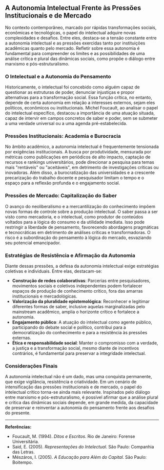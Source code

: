 
## A Autonomia Intelectual Frente às Pressões Institucionais e de Mercado

No contexto contemporâneo, marcado por rápidas transformações sociais, econômicas e tecnológicas, o papel do intelectual adquire novas complexidades e desafios. Entre eles, destaca-se a tensão constante entre a autonomia intelectual e as pressões exercidas tanto por instituições acadêmicas quanto pelo mercado. Refletir sobre essa autonomia é fundamental para compreender os limites e as possibilidades de uma análise crítica e plural das dinâmicas sociais, como propõe o diálogo entre marxismo e pós-estruturalismo.

### O Intelectual e a Autonomia do Pensamento

Historicamente, o intelectual foi concebido como alguém capaz de questionar as estruturas de poder, denunciar injustiças e propor alternativas para a transformação social. Essa função crítica, no entanto, depende de certa autonomia em relação a interesses externos, sejam eles políticos, econômicos ou institucionais. Michel Foucault, ao analisar o papel do intelectual específico, destacou a importância de uma atuação situada, capaz de intervir em campos concretos de saber e poder, sem se submeter a uma verdade universal ou a uma agenda pré-estabelecida.

### Pressões Institucionais: Academia e Burocracia

No âmbito acadêmico, a autonomia intelectual é frequentemente tensionada por exigências institucionais. A busca por produtividade, mensurada por métricas como publicações em periódicos de alto impacto, captação de recursos e rankings universitários, pode direcionar a pesquisa para temas mais "rentáveis" ou "aceitáveis", em detrimento de investigações críticas ou inovadoras. Além disso, a burocratização das universidades e a crescente precarização do trabalho docente e pesquisador limitam o tempo e o espaço para a reflexão profunda e o engajamento social.

### Pressões de Mercado: Capitalização do Saber

O avanço do neoliberalismo e a mercantilização do conhecimento impõem novas formas de controle sobre a produção intelectual. O saber passa a ser visto como mercadoria, e o intelectual, como produtor de conteúdos voltados para a lógica do consumo e da utilidade imediata. Isso pode restringir a liberdade de pensamento, favorecendo abordagens pragmáticas e tecnocráticas em detrimento de análises críticas e transformadoras. O risco é a subordinação do pensamento à lógica do mercado, esvaziando seu potencial emancipador.

### Estratégias de Resistência e Afirmação da Autonomia

Diante dessas pressões, a defesa da autonomia intelectual exige estratégias coletivas e individuais. Entre elas, destacam-se:

- **Construção de redes colaborativas**: Parcerias entre pesquisadores, movimentos sociais e coletivos independentes podem fortalecer espaços de produção de conhecimento crítico, fora das amarras institucionais e mercadológicas.
- **Valorização da pluralidade epistemológica**: Reconhecer e legitimar diferentes formas de saber, inclusive aquelas marginalizadas pelo mainstream acadêmico, amplia o horizonte crítico e fortalece a autonomia.
- **Engajamento público**: A atuação do intelectual como agente público, participando do debate social e político, contribui para a democratização do conhecimento e para a resistência às pressões externas.
- **Ética e responsabilidade social**: Manter o compromisso com a verdade, a justiça e a transformação social, mesmo diante de incentivos contrários, é fundamental para preservar a integridade intelectual.

### Considerações Finais

A autonomia intelectual não é um dado, mas uma conquista permanente, que exige vigilância, resistência e criatividade. Em um cenário de intensificação das pressões institucionais e de mercado, o papel do intelectual crítico torna-se ainda mais relevante. Inspirados pelo diálogo entre marxismo e pós-estruturalismo, é possível afirmar que a análise plural e crítica das dinâmicas sociais depende, em grande medida, da capacidade de preservar e reinventar a autonomia do pensamento frente aos desafios do presente.

---
**Referências:**
- Foucault, M. (1994). _Ditos e Escritos_. Rio de Janeiro: Forense Universitária.
- Said, E. (2005). _Representações do Intelectual_. São Paulo: Companhia das Letras.
- Mészáros, I. (2005). _A Educação para Além do Capital_. São Paulo: Boitempo.
```
